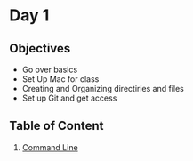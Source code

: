# Day 1

## Objectives
- Go over basics
- Set Up Mac for class
- Creating and Organizing directiries and files
- Set up Git and get access

## Table of Content
1. [Command Line](https://github.com/shoel-uddin/Digital-Crafts-Classes/blob/master/day1/command-line.md)